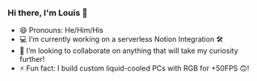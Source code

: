 ### Hi there, I'm Louis 👋


- 😄 Pronouns: He/Him/His
- 💻 I’m currently working on a serverless Notion Integration 🛠
- 👯 I’m looking to collaborate on anything that will take my curiosity further!
- ⚡ Fun fact: I build custom liquid-cooled PCs with RGB for +50FPS 🙃!


<!--
**llam722/llam722** is a ✨ _special_ ✨ repository because its `README.md` (this file) appears on your GitHub profile.

Here are some ideas to get you started:

- 🤔 I’m looking for help with ...
- 💬 Ask me about ...

-->
